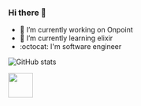 ### Hi there 👋

<!--
**TuanDang94/TuanDang94** is a ✨ _special_ ✨ repository because its `README.md` (this file) appears on your GitHub profile.

Here are some ideas to get you started:

-->


- 🔭 I’m currently working on Onpoint
- 🌱 I’m currently learning elixir </br>
- :octocat: I'm software engineer

![GitHub stats](https://github-readme-stats.vercel.app/api?username=TuanDang94&show_icons=true)

<a href="https://medium.com/@zluvsand">
    <img height="50" src="https://cdn4.iconfinder.com/data/icons/social-media-rounded-corners/512/Medium_rounded_cr-306.png"/>
</a>
